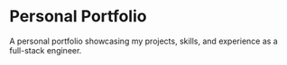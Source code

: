 # Personal Portfolio

A personal portfolio showcasing my projects, skills, and experience as a full-stack engineer.
